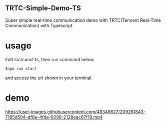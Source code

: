 TRTC-Simple-Demo-TS
----
Super simple real-time communication demo with TRTC(Tencent Real-Time Communication) with Typescript.

# usage
Edit src/const.ts, then run command below.


```
$npm run start
```
and access the url shown in your terminal.

# demo

https://user-images.githubusercontent.com/48346627/209261843-7185d504-df8e-4fde-9298-2128eac67f19.mp4

